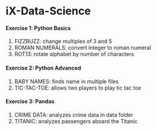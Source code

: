 # iX-Data-Science

#### Exercise 1: Python Basics
1. FIZZBUZZ: change multiples of 3 and 5
2. ROMAN NUMERALS: convert integer to roman numeral
3. ROT13: rotate alphabet by number of characters

#### Exercise 2: Python Advanced
1. BABY NAMES: finds name in multiple files
2. TIC-TAC-TOE: allows two players to play tic tac toe

#### Exercise 3: Pandas
1. CRIME DATA: analyzes crime data in data folder
2. TITANIC: analyzes passengers aboard the Titanic